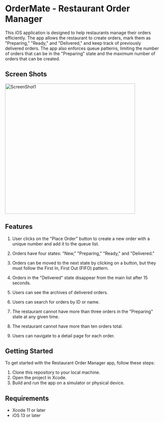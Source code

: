 
# OrderMate - Restaurant Order Manager

This iOS application is designed to help restaurants manage their orders efficiently. The app allows the restaurant to create orders, mark them as "Preparing," "Ready," and "Delivered," and keep track of previously delivered orders. The app also enforces queue patterns, limiting the number of orders that can be in the "Preparing" state and the maximum number of orders that can be created.

## Screen Shots 

<img width="424" alt="ScreenShot1" src="https://user-images.githubusercontent.com/24472126/235288933-d583b9a1-b8b9-4aac-b9e7-1ac5f560f028.png">

## Features

1. User clicks on the "Place Order" button to create a new order with a unique number and add it to the queue list.

2. Orders have four states: "New," "Preparing," "Ready," and "Delivered."

3. Orders can be moved to the next state by clicking on a button, but they must follow the First In, First Out (FIFO) pattern.

4. Orders in the "Delivered" state disappear from the main list after 15 seconds.

5. Users can see the archives of delivered orders.

6. Users can search for orders by ID or name.

7. The restaurant cannot have more than three orders in the "Preparing" state at any given time.

8. The restaurant cannot have more than ten orders total.

9. Users can navigate to a detail page for each order.


## Getting Started

To get started with the Restaurant Order Manager app, follow these steps:

1. Clone this repository to your local machine.
2. Open the project in Xcode.
3. Build and run the app on a simulator or physical device.


## Requirements

- Xcode 11 or later
- iOS 13 or later
